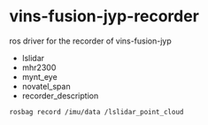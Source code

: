 # vins-fusion-jyp-recorder
ros driver for the recorder of vins-fusion-jyp

* lslidar
* mhr2300
* mynt_eye
* novatel_span
* recorder_description

```
rosbag record /imu/data /lslidar_point_cloud
```


